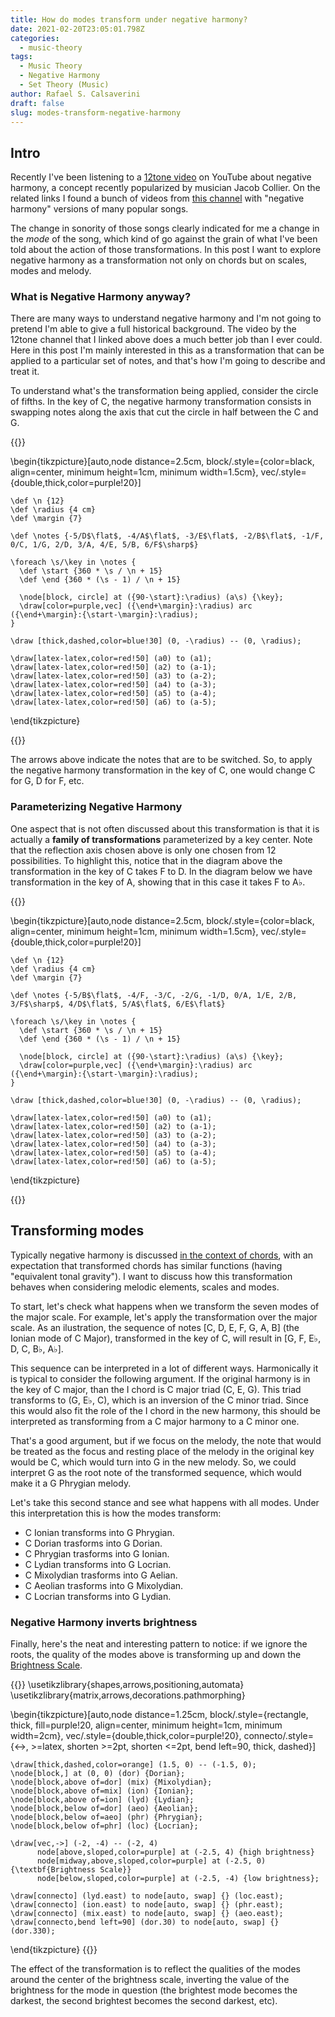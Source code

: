 ```yaml
---
title: How do modes transform under negative harmony?
date: 2021-02-20T23:05:01.798Z
categories:
  - music-theory
tags:
  - Music Theory
  - Negative Harmony
  - Set Theory (Music)
author: Rafael S. Calsaverini
draft: false
slug: modes-transform-negative-harmony
---
```


## Intro

Recently I've been listening to a [12tone video][12tone] on YouTube about negative harmony, a concept recently popularized by musician Jacob Collier. On the related links I found a bunch of videos from [this channel][negative-harmony-covers] with "negative harmony" versions of many popular songs.

The change in sonority of those songs clearly indicated for me a change in the _mode_ of the song, which kind of go against the grain of what I've been told about the action of those transformations. In this post I want to explore negative harmony as a transformation not only on chords but on scales, modes and melody.

### What is Negative Harmony anyway?

There are many ways to understand negative harmony and I'm not going to pretend I'm able to give a full historical background. The video by the 12tone channel that I linked above does a much better job than I ever could. Here in this post I'm mainly interested in this as a transformation that can be applied to a particular set of notes, and that's how I'm going to describe and treat it.

To understand what's the transformation being applied, consider the circle of fifths. In the key of C, the negative harmony transformation consists in swapping notes along the axis that cut the circle in half between the C and G.

{{<tikz caption="The circle of fifths highlighting the negative harmony transformation in the key of C">}}

\begin{tikzpicture}[auto,node distance=2.5cm, block/.style={color=black, align=center, minimum height=1cm, minimum width=1.5cm}, vec/.style={double,thick,color=purple!20}]

    \def \n {12}
    \def \radius {4 cm}
    \def \margin {7}

    \def \notes {-5/D$\flat$, -4/A$\flat$, -3/E$\flat$, -2/B$\flat$, -1/F, 0/C, 1/G, 2/D, 3/A, 4/E, 5/B, 6/F$\sharp$}

    \foreach \s/\key in \notes {
      \def \start {360 * \s / \n + 15}
      \def \end {360 * (\s - 1) / \n + 15}

      \node[block, circle] at ({90-\start}:\radius) (a\s) {\key};
      \draw[color=purple,vec] ({\end+\margin}:\radius) arc ({\end+\margin}:{\start-\margin}:\radius);
    }

    \draw [thick,dashed,color=blue!30] (0, -\radius) -- (0, \radius);

    \draw[latex-latex,color=red!50] (a0) to (a1);
    \draw[latex-latex,color=red!50] (a2) to (a-1);
    \draw[latex-latex,color=red!50] (a3) to (a-2);
    \draw[latex-latex,color=red!50] (a4) to (a-3);
    \draw[latex-latex,color=red!50] (a5) to (a-4);
    \draw[latex-latex,color=red!50] (a6) to (a-5);

\end{tikzpicture}

{{</tikz>}}

The arrows above indicate the notes that are to be switched. So, to apply the negative harmony transformation in the key of C, one would change C for G, D for F, etc.

### Parameterizing Negative Harmony

One aspect that is not often discussed about this transformation is that it is actually a **family of transformations** parameterized by a key center. Note that the reflection axis chosen above is only one chosen from 12 possibilities. To highlight this, notice that in the diagram above the transformation in the key of C takes F to D. In the diagram below we have transformation in the key of A, showing that in this case it takes F to A♭.

{{<tikz caption="The circle of fifths highlighting the negative harmony transformation in the key of A">}}

\begin{tikzpicture}[auto,node distance=2.5cm, block/.style={color=black, align=center, minimum height=1cm, minimum width=1.5cm}, vec/.style={double,thick,color=purple!20}]

    \def \n {12}
    \def \radius {4 cm}
    \def \margin {7}

    \def \notes {-5/B$\flat$, -4/F, -3/C, -2/G, -1/D, 0/A, 1/E, 2/B, 3/F$\sharp$, 4/D$\flat$, 5/A$\flat$, 6/E$\flat$}

    \foreach \s/\key in \notes {
      \def \start {360 * \s / \n + 15}
      \def \end {360 * (\s - 1) / \n + 15}

      \node[block, circle] at ({90-\start}:\radius) (a\s) {\key};
      \draw[color=purple,vec] ({\end+\margin}:\radius) arc ({\end+\margin}:{\start-\margin}:\radius);
    }

    \draw [thick,dashed,color=blue!30] (0, -\radius) -- (0, \radius);

    \draw[latex-latex,color=red!50] (a0) to (a1);
    \draw[latex-latex,color=red!50] (a2) to (a-1);
    \draw[latex-latex,color=red!50] (a3) to (a-2);
    \draw[latex-latex,color=red!50] (a4) to (a-3);
    \draw[latex-latex,color=red!50] (a5) to (a-4);
    \draw[latex-latex,color=red!50] (a6) to (a-5);

\end{tikzpicture}

{{</tikz>}}

## Transforming modes

Typically negative harmony is discussed [in the context of chords][brltheory], with an expectation that transformed chords has similar functions (having "equivalent tonal gravity"). I want to discuss how this transformation behaves when considering melodic elements, scales and modes.

To start, let's check what happens when we transform the seven modes of the major scale. For example, let's apply the transformation over the major scale. As an ilustration, the sequence of notes [C, D, E, F, G, A, B] (the Ionian mode of C Major), transformed in the key of C, will result in [G, F, E♭, D, C, B♭, A♭].

This sequence can be interpreted in a lot of different ways. Harmonically it is typical to consider the following argument. If the original harmony is in the key of C major, than the I chord is C major triad (C, E, G). This triad transforms to (G, E♭, C), which is an inversion of the C minor triad. Since this would also fit the role of the I chord in the new harmony, this should be interpreted as transforming from a C major harmony to a C minor one.

That's a good argument, but if we focus on the melody, the note that would be treated as the focus and resting place of the melody in the original key would be C, which would turn into G in the new melody. So, we could interpret G as the root note of the transformed sequence, which would make it a G Phrygian melody.

Let's take this second stance and see what happens with all modes. Under this interpretation this is how the modes transform:

- C Ionian transforms into G Phrygian.
- C Dorian trasforms into G Dorian.
- C Phrygian trasforms into G Ionian.
- C Lydian transforms into G Locrian.
- C Mixolydian trasforms into G Aelian.
- C Aeolian trasforms into G Mixolydian.
- C Locrian transforms into G Lydian.

### Negative Harmony inverts brightness

Finally, here's the neat and interesting pattern to notice: if we ignore the roots, the quality of the modes above is transforming up and down the [Brightness Scale][brightness].

{{<tikz>}}
\usetikzlibrary{shapes,arrows,positioning,automata}
\usetikzlibrary{matrix,arrows,decorations.pathmorphing}

\begin{tikzpicture}[auto,node distance=1.25cm, block/.style={rectangle, thick, fill=purple!20, align=center, minimum height=1cm, minimum width=2cm}, vec/.style={double,thick,color=purple!20}, connecto/.style={<->, >=latex, shorten >=2pt, shorten <=2pt, bend left=90, thick, dashed}]

    \draw[thick,dashed,color=orange] (1.5, 0) -- (-1.5, 0);
    \node[block,] at (0, 0) (dor) {Dorian};
    \node[block,above of=dor] (mix) {Mixolydian};
    \node[block,above of=mix] (ion) {Ionian};
    \node[block,above of=ion] (lyd) {Lydian};
    \node[block,below of=dor] (aeo) {Aeolian};
    \node[block,below of=aeo] (phr) {Phrygian};
    \node[block,below of=phr] (loc) {Locrian};

    \draw[vec,->] (-2, -4) -- (-2, 4)
          node[above,sloped,color=purple] at (-2.5, 4) {high brightness}
          node[midway,above,sloped,color=purple] at (-2.5, 0) {\textbf{Brightness Scale}}
          node[below,sloped,color=purple] at (-2.5, -4) {low brightness};

    \draw[connecto] (lyd.east) to node[auto, swap] {} (loc.east);
    \draw[connecto] (ion.east) to node[auto, swap] {} (phr.east);
    \draw[connecto] (mix.east) to node[auto, swap] {} (aeo.east);
    \draw[connecto,bend left=90] (dor.30) to node[auto, swap] {} (dor.330);

\end{tikzpicture}
{{</tikz>}}

The effect of the transformation is to reflect the qualities of the modes around the center of the brightness scale, inverting the value of the brightness for the mode in question (the brightest mode becomes the darkest, the second brightest becomes the second darkest, etc).

[12tone]: https://www.youtube.com/watch?v=SF8CdxcdJgw
[brltheory]: https://www.brltheory.com/resources/negative-harmony-chord-chart/
[negative-harmony-covers]: https://www.youtube.com/channel/UCurOAVtqb7kM1siNlDynzFw
[brightness]: https://www.youtube.com/watch?v=9rEqrPwVITY
